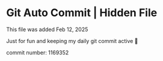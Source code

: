 # Git Auto Commit | Hidden File

This file was added Feb 12, 2025

Just for fun and keeping my daily git commit active 🤪

commit number: 1169352
